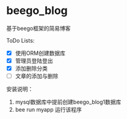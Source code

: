 # beego_blog
基于beego框架的简易博客  

ToDo Lists:
- [x] 使用ORM创建数据库  
- [x] 管理员登陆登出
- [x] 添加删除分类
- [ ] 文章的添加与删除

安装说明：  
1. mysql数据库中提前创建beego_blog1数据库
2. bee run myapp 运行该程序
